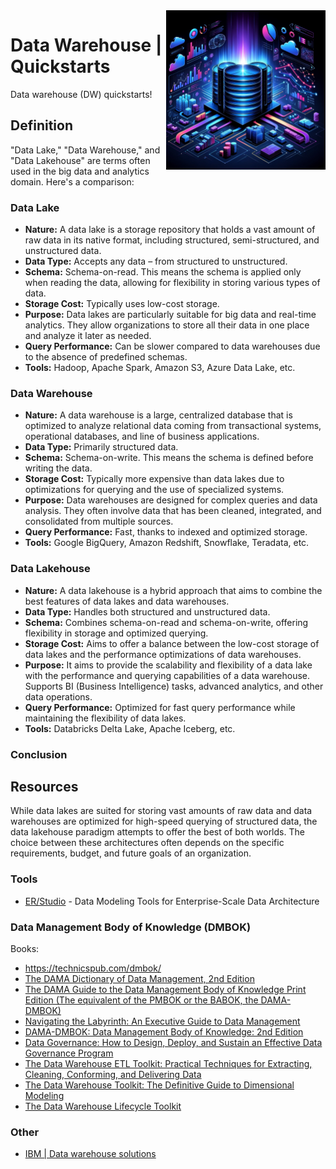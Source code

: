<img src="assets/dw.webp" alt="Data warehouse (DW)" style="width: 255px;" align="right">

# Data Warehouse | Quickstarts
Data warehouse (DW) quickstarts!

## Definition
"Data Lake," "Data Warehouse," and "Data Lakehouse" are terms often used in the big data and analytics domain. Here's a comparison:

### Data Lake

- **Nature:** A data lake is a storage repository that holds a vast amount of raw data in its native format, including structured, semi-structured, and unstructured data.
- **Data Type:** Accepts any data – from structured to unstructured.
- **Schema:** Schema-on-read. This means the schema is applied only when reading the data, allowing for flexibility in storing various types of data.
- **Storage Cost:** Typically uses low-cost storage.
- **Purpose:** Data lakes are particularly suitable for big data and real-time analytics. They allow organizations to store all their data in one place and analyze it later as needed.
- **Query Performance:** Can be slower compared to data warehouses due to the absence of predefined schemas.
- **Tools:** Hadoop, Apache Spark, Amazon S3, Azure Data Lake, etc.

### Data Warehouse

- **Nature:** A data warehouse is a large, centralized database that is optimized to analyze relational data coming from transactional systems, operational databases, and line of business applications.
- **Data Type:** Primarily structured data.
- **Schema:** Schema-on-write. This means the schema is defined before writing the data.
- **Storage Cost:** Typically more expensive than data lakes due to optimizations for querying and the use of specialized systems.
- **Purpose:** Data warehouses are designed for complex queries and data analysis. They often involve data that has been cleaned, integrated, and consolidated from multiple sources.
- **Query Performance:** Fast, thanks to indexed and optimized storage.
- **Tools:** Google BigQuery, Amazon Redshift, Snowflake, Teradata, etc.

### Data Lakehouse

- **Nature:** A data lakehouse is a hybrid approach that aims to combine the best features of data lakes and data warehouses.
- **Data Type:** Handles both structured and unstructured data.
- **Schema:** Combines schema-on-read and schema-on-write, offering flexibility in storage and optimized querying.
- **Storage Cost:** Aims to offer a balance between the low-cost storage of data lakes and the performance optimizations of data warehouses.
- **Purpose:** It aims to provide the scalability and flexibility of a data lake with the performance and querying capabilities of a data warehouse. Supports BI (Business Intelligence) tasks, advanced analytics, and other data operations.
- **Query Performance:** Optimized for fast query performance while maintaining the flexibility of data lakes.
- **Tools:** Databricks Delta Lake, Apache Iceberg, etc.

### Conclusion

## Resources

While data lakes are suited for storing vast amounts of raw data and data warehouses are optimized for high-speed querying of structured data, the data lakehouse paradigm attempts to offer the best of both worlds. The choice between these architectures often depends on the specific requirements, budget, and future goals of an organization.

### Tools
- [ER/Studio](https://www.idera.com/products/er-studio/enterprise-data-modeling/) - Data Modeling Tools for Enterprise-Scale Data Architecture

### Data Management Body of Knowledge (DMBOK)
Books: 
- https://technicspub.com/dmbok/
- [The DAMA Dictionary of Data Management, 2nd Edition](https://www.amazon.ca/DAMA-Dictionary-Data-Management-2nd/dp/1935504126/)
- [The DAMA Guide to the Data Management Body of Knowledge Print Edition (The equivalent of the PMBOK or the BABOK, the DAMA-DMBOK)](https://www.amazon.ca/gp/product/1935504029/)
- [Navigating the Labyrinth: An Executive Guide to Data Management](https://www.amazon.ca/gp/product/1634623754/)
- [DAMA-DMBOK: Data Management Body of Knowledge: 2nd Edition](https://www.amazon.ca/gp/product/1634622340/)
- [Data Governance: How to Design, Deploy, and Sustain an Effective Data Governance Program](https://www.amazon.ca/gp/product/012815831X/)
- [The Data Warehouse ETL Toolkit: Practical Techniques for Extracting, Cleaning, Conforming, and Delivering Data](https://www.amazon.ca/gp/product/0764567578/)
- [The Data Warehouse Toolkit: The Definitive Guide to Dimensional Modeling](https://www.amazon.ca/gp/product/1118530802/)
- [The Data Warehouse Lifecycle Toolkit](https://www.amazon.ca/gp/product/0470149779/)

### Other
- [IBM | Data warehouse solutions](https://www.ibm.com/data-warehouse)
